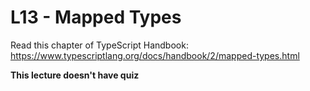 # L13 - Mapped Types

Read this chapter of TypeScript Handbook: https://www.typescriptlang.org/docs/handbook/2/mapped-types.html

**This lecture doesn't have quiz**
